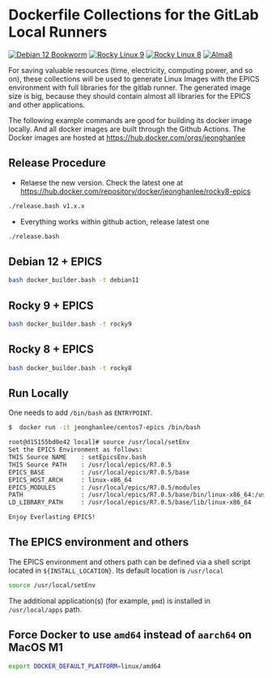 # Dockerfile Collections for the GitLab Local Runners
[![Debian 12 Bookworm](https://github.com/jeonghanlee/Dockerfiles/actions/workflows/debian12.yml/badge.svg)](https://github.com/jeonghanlee/Dockerfiles/actions/workflows/debian12.yml)
[![Rocky Linux 9](https://github.com/jeonghanlee/Dockerfiles/actions/workflows/rocky9.yml/badge.svg)](https://github.com/jeonghanlee/Dockerfiles/actions/workflows/rocky9.yml)
[![Rocky Linux 8](https://github.com/jeonghanlee/Dockerfiles/actions/workflows/rocky8.yml/badge.svg)](https://github.com/jeonghanlee/Dockerfiles/actions/workflows/rocky8.yml)
[![Alma8](https://github.com/jeonghanlee/Dockerfiles/actions/workflows/alma8.yml/badge.svg)](https://github.com/jeonghanlee/Dockerfiles/actions/workflows/alma8.yml)

For saving valuable resources (time, electricity, computing power, and so on), these collections will be used to generate Linux Images with the EPICS environment with full libraries for the gitlab runner. The generated image size is big, because they should contain almost all libraries for the EPICS and other applications.

The following example commands are good for building its docker image locally. And all docker images are built through the Github Actions. The Docker images are hosted at https://hub.docker.com/orgs/jeonghanlee

## Release Procedure

* Relaese the new version. Check the latest one at https://hub.docker.com/repository/docker/jeonghanlee/rocky8-epics

```bash
./release.bash v1.x.x
```

* Everything works within github action, release latest one

```bash
./release.bash
```

## Debian 12 + EPICS

```bash
bash docker_builder.bash -t debian11
```

## Rocky 9 + EPICS

```bash
bash docker_builder.bash -t rocky9
```

## Rocky 8 + EPICS

```bash
bash docker_builder.bash -t rocky8
```

## Run Locally

One needs to add `/bin/bash` as `ENTRYPOINT`.

```bash
$  docker run -it jeonghanlee/centos7-epics /bin/bash

root@d15155bd0e42 local]# source /usr/local/setEnv 
Set the EPICS Environment as follows:
THIS Source NAME    : setEpicsEnv.bash
THIS Source PATH    : /usr/local/epics/R7.0.5
EPICS_BASE          : /usr/local/epics/R7.0.5/base
EPICS_HOST_ARCH     : linux-x86_64
EPICS_MODULES       : /usr/local/epics/R7.0.5/modules
PATH                : /usr/local/epics/R7.0.5/base/bin/linux-x86_64:/usr/local/sbin:/usr/local/bin:/usr/sbin:/usr/bin:/sbin:/bin
LD_LIBRARY_PATH     : /usr/local/epics/R7.0.5/base/lib/linux-x86_64

Enjoy Everlasting EPICS!
```

## The EPICS environment and others

The EPICS environment and others path can be defined via a shell script located in `${INSTALL_LOCATION}`. Its default location is `/usr/local`

```bash
source /usr/local/setEnv
```

The additional application(s) (for example, `pmd`) is installed in `/usr/local/apps` path.

## Force Docker to use `amd64` instead of `aarch64` on MacOS M1

```bash
export DOCKER_DEFAULT_PLATFORM=linux/amd64
```
